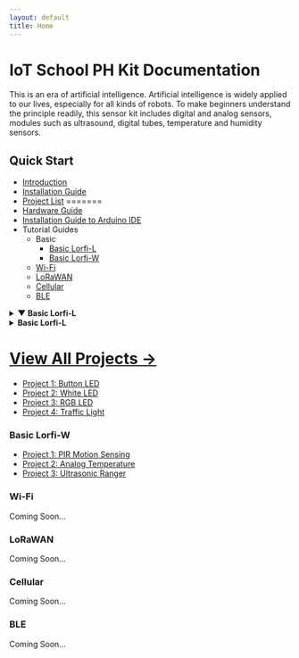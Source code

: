 ```yaml
---
layout: default
title: Home
---
```


# IoT School PH Kit Documentation

This is an era of artificial intelligence. Artificial intelligence is widely applied to our lives, especially for all kinds of robots. To make beginners understand the principle readily, this sensor kit includes digital and analog sensors, modules such as ultrasound, digital tubes, temperature and humidity sensors.

## **Quick Start**
- [Introduction](docs/introduction.html)
- [Installation Guide](docs/installation.html)
- [Project List](#Guides)
=======
- [Hardware Guide](docs/hardware-guide.html)
- [Installation Guide to Arduino IDE](docs/installation.html)
- Tutorial Guides
  - Basic
    - [Basic Lorfi-L](#basic-lorfi-l)
    - [Basic Lorfi-W](#basic-lorfi-w)
  - [Wi-Fi](#wi-fi)
  - [LoRaWAN](#lorawan)
  - [Cellular](#cellular)
  - [BLE](#ble)

<details>
  <summary><strong>▼ Basic Lorfi-L</strong></summary>

  <h4>Modules</h4>
  <ul>
    <li><a href="/docs/projects/Basic/Lorfi-L/Components-Modules/White-LED-Module.html">White LED Module</a></li>
    <li><a href="/docs/projects/Basic/Lorfi-L/Components-Modules/RGB-LED-Module.html">RGB LED Module</a></li>
    <li><a href="/docs/projects/Basic/Lorfi-L/Components-Modules/3W_LED_Module.html">3W LED Module</a></li>
    <li><a href="/docs/projects/Basic/Lorfi-L/Components-Modules/Traffic-Light-Module.html">Traffic Light Module</a></li>
    <li><a href="/docs/projects/Basic/Lorfi-L/Components-Modules/Active_Buzzer.html">Active Buzzer Module</a></li>
    <li><a href="/docs/projects/Basic/Lorfi-L/Components-Modules/Passive-Buzzer-Module.html">Passive Buzzer Module</a></li>
    <li><a href="/docs/projects/Basic/Lorfi-L/Components-Modules/Button-Switch-Module.html">Button Switch Module</a></li>
    <li><a href="/docs/projects/Basic/Lorfi-L/Components-Modules/APDS-9930-Attitude-Sensor-Module.html">APDS-9930 Attitude Sensor Module</a></li>
    <li><a href="/docs/projects/Basic/Lorfi-L/Components-Modules/Single-Relay-Module.html">Single Relay Module</a></li>
    <li><a href="/docs/projects/Basic/Lorfi-L/Components-Modules/Reed-Switch-Module.html">Reed Switch Module</a></li>
    <li><a href="/docs/projects/Basic/Lorfi-L/Components-Modules/Photo-Interruptor-Module.html">Photo Interruptor Module</a></li>
    <li><a href="/docs/projects/Basic/Lorfi-L/Components-Modules/Capacitive-Touch-Module.html">Capacitive Touch Module</a></li>
    <li><a href="/docs/projects/Basic/Lorfi-L/Components-Modules/IR-Receiver-Module.html">IR Receiver Module</a></li>
    <li><a href="/docs/projects/Basic/Lorfi-L/Components-Modules/IR-Transmitter-Module.html">IR Transmitter Module</a></li>
  </ul>

  <h4>Sensors</h4>
  <ul>
    <li><a href="/docs/projects/Basic/Lorfi-L/Components-Sensors/Analog-Rotation-Sensor.html">Analog Rotation Sensor</a></li>
    <li><a href="/docs/projects/Basic/Lorfi-L/Components-Sensors/Ball-Tilt-Switch-Sensor.html">Ball Tilt Switch Sensor</a></li>
    <li><a href="/docs/projects/Basic/Lorfi-L/Components-Sensors/Crash-Sensor.html">Crash Sensor</a></li>
    <li><a href="/docs/projects/Basic/Lorfi-L/Components-Sensors/DTH11-Temperature-and-Humidity-Sensor.html">DHT11 Temperature and Humidity Sensor</a></li>
    <li><a href="/docs/projects/Basic/Lorfi-L/Components-Sensors/Flame-Sensor.html">Flame Sensor</a></li>
    <li><a href="/docs/projects/Basic/Lorfi-L/Components-Sensors/GUVA-S12SD-3528-Ultraviolet-Sensor.html">Ultraviolet Sensor</a></li>
    <li><a href="/docs/projects/Basic/Lorfi-L/Components-Sensors/Hall-Magnetic-Sensor.html">Hall Magnetic Sensor</a></li>
    <li><a href="/docs/projects/Basic/Lorfi-L/Components-Sensors/HC-SR04-Ultrasonic-Sensor.html">HC-SR04 Ultrasonic Sensor</a></li>
    <li><a href="/docs/projects/Basic/Lorfi-L/Components-Sensors/Knock-Sensor.html">Knock Sensor</a></li>
    <li><a href="/docs/projects/Basic/Lorfi-L/Components-Sensors/Line-Tracking-Sensor.html">Line Tracking Sensor</a></li>
    <li><a href="/docs/projects/Basic/Lorfi-L/Components-Sensors/LM35-Temperature-Sensor.html">LM35 Temperature Sensor</a></li>
    <li><a href="/docs/projects/Basic/Lorfi-L/Components-Sensors/Analog-Sound-Sensor.html">Analog Sound Sensor</a></li>
    <li><a href="/docs/projects/Basic/Lorfi-L/Components-Sensors/MMA8452Q-Module-Acceleration-Tilt-Sensor.html">Acceleration Tilt Sensor</a></li>
    <li><a href="/docs/projects/Basic/Lorfi-L/Components-Sensors/Gas-Sensor.html">Gas Sensor</a></li>
    <li><a href="/docs/projects/Basic/Lorfi-L/Components-Sensors/Obstacle-Avoidance-Sensor.html">Obstacle Avoidance Sensor</a></li>
    <li><a href="/docs/projects/Basic/Lorfi-L/Components-Sensors/Photo-Resistor-Sensor.html">Photo Resistor Sensor</a></li>
    <li><a href="/docs/projects/Basic/Lorfi-L/Components-Sensors/PIR-Motion-Sensor.html">PIR Motion Sensor</a></li>
    <li><a href="/docs/projects/Basic/Lorfi-L/Components-Sensors/Soil-Humidity-Sensor.html">Soil Humidity Sensor</a></li>
    <li><a href="/docs/projects/Basic/Lorfi-L/Components-Sensors/Steam-Sensor.html">Steam Sensor</a></li>
    <li><a href="/docs/projects/Basic/Lorfi-L/Components-Sensors/TEMT6000-Sensor.html">Ambient Light Sensor</a></li>
    <li><a href="/docs/projects/Basic/Lorfi-L/Components-Sensors/Thin-Film-Pressure-Sensor.html">Thin-film Pressure Sensor</a></li>
  </ul>

</details>


<details>
  <summary><strong>Basic Lorfi-L</strong></summary>

  ### **Basic Lorfi-L**

  **Modules**
  - [White LED Module](/docs/projects/Basic/Lorfi-L/Components-Modules/White-LED-Module.html)
  - [RGB LED Module](/docs/projects/Basic/Lorfi-L/Components-Modules/RGB-LED-Module.html)
  - [3W LED Module](docs/projects/Basic/Lorfi-L/Components-Modules/3W_LED_Module.html)
  - [Traffic Light Module](docs/projects/Basic/Lorfi-L/Components-Modules/Traffic-Light-Module.html)
  - [Active Buzzer Module](docs/projects/Basic/Lorfi-L/Components-Modules/Active_Buzzer.html)
  - [Passive Buzzer Module](docs/projects/Basic/Lorfi-L/Components-Modules/Passive-Buzzer-Module.html)
  - [Button Switch Module](docs/projects/Basic/Lorfi-L/Components-Modules/Button-Switch-Module.html)
  - [APDS-9930 Attitude Sensor Module](docs/projects/Basic/Lorfi-L/Components-Modules/APDS-9930-Attitude-Sensor-Module.html)
  - [Single Relay Module](docs/projects/Basic/Lorfi-L/Components-Modules/Single-Relay-Module.html)
  - [Reed Switch Module](docs/projects/Basic/Lorfi-L/Components-Modules/Reed-Switch-Module.html)
  - [Photo Interruptor Module](docs/projects/Basic/Lorfi-L/Components-Modules/Photo-Interruptor-Module.html)
  - [Capacitive Touch Module](docs/projects/Basic/Lorfi-L/Components-Modules/Capacitive-Touch-Module.html)
  - [IR Receiver Module](docs/projects/Basic/Lorfi-L/Components-Modules/IR-Receiver-Module.html)
  - [IR Transmitter Module](docs/projects/Basic/Lorfi-L/Components-Modules/IR-Transmitter-Module.html)

  **Sensors**
  - [Analog Rotation Sensor](docs/projects/Basic/Lorfi-L/Components-Sensors/Analog-Rotation-Sensor.html)
  - [Ball Tilt Switch Sensor](docs/projects/Basic/Lorfi-L/Components-Sensors/Ball-Tilt-Switch-Sensor.html)
  - [Crash Sensor](docs/projects/Basic/Lorfi-L/Components-Sensors/Crash-Sensor.html)
  - [DHT11 Temperature and Humidity Sensor](docs/projects/Basic/Lorfi-L/Components-Sensors/DTH11-Temperature-and-Humidity-Sensor.html)
  - [Flame Sensor](docs/projects/Basic/Lorfi-L/Components-Sensors/Flame-Sensor.html)
  - [Ultraviolet Sensor](docs/projects/Basic/Lorfi-L/Components-Sensors/GUVA-S12SD-3528-Ultraviolet-Sensor.html)
  - [Hall Magnetic Sensor](docs/projects/Basic/Lorfi-L/Components-Sensors/Hall-Magnetic-Sensor.html)
  - [HC-SR04 Ultrasonic Sensor](docs/projects/Basic/Lorfi-L/Components-Sensors/HC-SR04-Ultrasonic-Sensor.html)
  - [Knock Sensor](docs/projects/Basic/Lorfi-L/Components-Sensors/Knock-Sensor.html)
  - [Line Tracking Sensor](docs/projects/Basic/Lorfi-L/Components-Sensors/Line-Tracking-Sensor.html)
  - [LM35 Temperature Sensor](docs/projects/Basic/Lorfi-L/Components-Sensors/LM35-Temperature-Sensor.html)
  - [Analog Sound Sensor](docs/projects/Basic/Lorfi-L/Components-Sensors/Analog-Sound-Sensor.html)
  - [Acceleration Tilt Sensor](docs/projects/Basic/Lorfi-L/Components-Sensors/MMA8452Q-Module-Acceleration-Tilt-Sensor.html)
  - [Analog Rotation Sensor](docs/projects/Basic/Lorfi-L/Components-Sensors/Analog-Rotation-Sensor.html)
  - [Gas Sensor](docs/projects/Basic/Lorfi-L/Components-Sensors/Gas-Sensor.html)
  - [Obstacle Avoidance Sensor](docs/projects/Basic/Lorfi-L/Components-Sensors/Obstacle-Avoidance-Sensor.html)
  - [Photo Resistor Sensor](docs/projects/Basic/Lorfi-L/Components-Sensors/Photo-Resistor-Sensor.html)
  - [PIR Motion Sensor](docs/projects/Basic/Lorfi-L/Components-Sensors/PIR-Motion-Sensor.html)
  - [Soil Humidity Sensor](docs/projects/Basic/Lorfi-L/Components-Sensors/Soil-Humidity-Sensor.html)
  - [Steam Sensor](docs/projects/Basic/Lorfi-L/Components-Sensors/Steam-Sensor.html)
  - [Ambient Light Sensor](docs/projects/Basic/Lorfi-L/Components-Sensors/TEMT6000-Sensor.html)
  - [Thin-film Pressure Sensor](docs/projects/Basic/Lorfi-L/Components-Sensors/Thin-Film-Pressure-Sensor.html)

</details>

[View All Projects →](docs/Guides/)
=======
- [Project 1: Button LED](/docs/projects/Basic/Lorfi-L/Button-switch-module.html)
- [Project 2: White LED](/docs/projects/Basic/Lorfi-L/Components-Modules/White-LED-Module.html)
- [Project 3: RGB LED](docs/projects/project-02-rgb-led.html)
- [Project 4: Traffic Light](docs/projects/project-03-traffic-light.html)

### **Basic Lorfi-W**

- [Project 1: PIR Motion Sensing](docs/projects/project-18-pir-motion.html)
- [Project 2: Analog Temperature](docs/projects/project-19-analog-temperature.html)
- [Project 3: Ultrasonic Ranger](docs/projects/Projects_Usecases/project-36-ultrasonic.html)

### **Wi-Fi**

Coming Soon...

### **LoRaWAN**

Coming Soon...

### **Cellular**

Coming Soon...

### **BLE**

Coming Soon...
